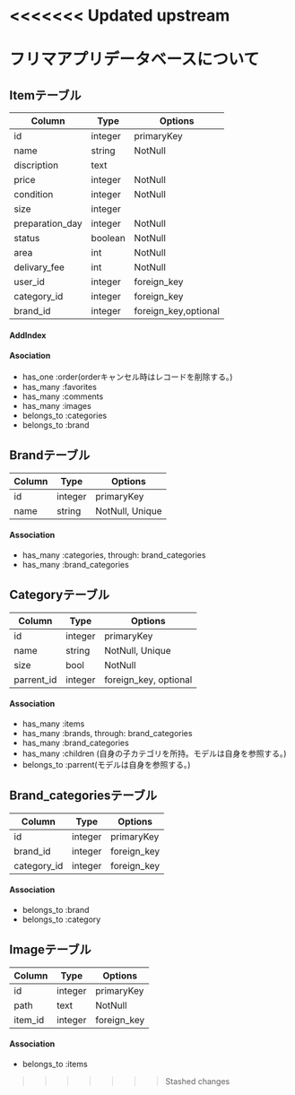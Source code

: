 <<<<<<< Updated upstream
=======
# フリマアプリデータベースについて

## Itemテーブル

|Column|Type|Options|
|------|----|-------|
|id|integer|primaryKey|
|name|string|NotNull|
|discription|text||
|price|integer|NotNull|
|condition|integer|NotNull|
|size|integer||
|preparation_day|integer|NotNull| 
|status|boolean|NotNull|
|area|int|NotNull|
|delivary_fee|int|NotNull|
|user_id|integer|foreign_key|
|category_id|integer|foreign_key|
|brand_id|integer|foreign_key,optional|

#### AddIndex


#### Asociation

- has_one :order(orderキャンセル時はレコードを削除する。)
- has_many :favorites
- has_many :comments
- has_many :images
- belongs_to :categories
- belongs_to :brand

## Brandテーブル

|Column|Type|Options|
|------|----|-------|
|id|integer|primaryKey|
|name|string|NotNull, Unique|



#### Association

- has_many :categories, through: brand_categories
- has_many :brand_categories

## Categoryテーブル


|Column|Type|Options|
|------|----|-------|
|id|integer|primaryKey|
|name|string|NotNull, Unique|
|size|bool|NotNull|
|parrent_id|integer|foreign_key, optional|



#### Association
- has_many :items
- has_many :brands, through: brand_categories
- has_many :brand_categories
- has_many :children (自身の子カテゴリを所持。モデルは自身を参照する。)
- belongs_to :parrent(モデルは自身を参照する。)

## Brand_categoriesテーブル

|Column|Type|Options|
|------|----|-------|
|id|integer|primaryKey|
|brand_id|integer|foreign_key|
|category_id|integer|foreign_key|

#### Association

- belongs_to :brand
- belongs_to :category

## Imageテーブル

|Column|Type|Options|
|------|----|-------|
|id|integer|primaryKey|
|path|text|NotNull|
|item_id|integer|foreign_key|


#### Association

- belongs_to :items

>>>>>>> Stashed changes
